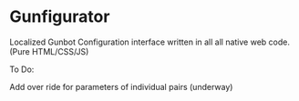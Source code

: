 # Gunfigurator
Localized Gunbot Configuration interface written in all all native web code. (Pure HTML/CSS/JS)

To Do:

Add over ride for parameters of individual pairs (underway)

